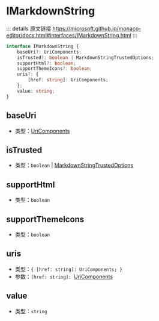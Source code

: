 # IMarkdownString
        
::: details 原文链接
https://microsoft.github.io/monaco-editor/docs.html#interfaces/IMarkdownString.html
:::

```ts
interface IMarkdownString {
    baseUri?: UriComponents;
    isTrusted?: boolean | MarkdownStringTrustedOptions;
    supportHtml?: boolean;
    supportThemeIcons?: boolean;
    uris?: {
        [href: string]: UriComponents;
    };
    value: string;
}
```

## baseUri
- 类型：[UriComponents](/api/UriComponents.md)


## isTrusted
- 类型：`boolean` | [MarkdownStringTrustedOptions](/api/MarkdownStringTrustedOptions.md)


## supportHtml
- 类型：`boolean`


## supportThemeIcons
- 类型：`boolean`


## uris
- 类型：`{ [href: string]: UriComponents; }`
- 参数：`[href: string]: `[UriComponents](/api/UriComponents.md)


## value
- 类型：`string`

